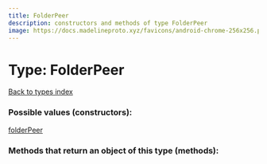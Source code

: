 ```yaml
---
title: FolderPeer
description: constructors and methods of type FolderPeer
image: https://docs.madelineproto.xyz/favicons/android-chrome-256x256.png
---
```

# Type: FolderPeer  
[Back to types index](index.md)



### Possible values (constructors):

[folderPeer](../constructors/folderPeer.md)  



### Methods that return an object of this type (methods):



